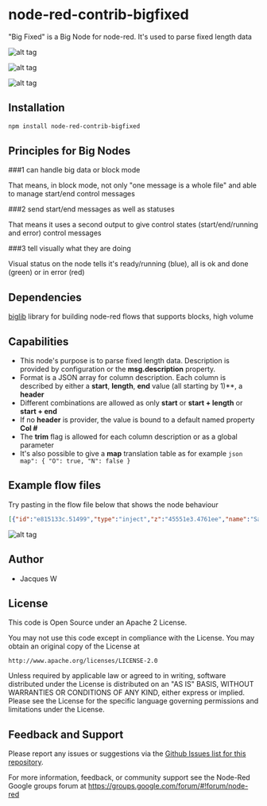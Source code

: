 # node-red-contrib-bigfixed

"Big Fixed" is a Big Node for node-red. It's used to parse fixed length data

![alt tag](https://cloud.githubusercontent.com/assets/18165555/15263277/e8009d92-1968-11e6-8c49-8b77cd6f33e2.png)

![alt tag](https://cloud.githubusercontent.com/assets/18165555/15263279/eb14a00a-1968-11e6-9754-180c9d3930bd.png)

![alt tag](https://cloud.githubusercontent.com/assets/18165555/15263282/ed0c4278-1968-11e6-9828-4dbedb9b9c10.png)

## Installation
```bash
npm install node-red-contrib-bigfixed
```

## Principles for Big Nodes

###1 can handle big data or block mode

  That means, in block mode, not only "one message is a whole file" and able to manage start/end control messages

###2 send start/end messages as well as statuses

  That means it uses a second output to give control states (start/end/running and error) control messages

###3 tell visually what they are doing

  Visual status on the node tells it's ready/running (blue), all is ok and done (green) or in error (red)

## Dependencies

[biglib](https://www.npmjs.com/package/node-red-biglib) library for building node-red flows that supports blocks, high volume

## Capabilities

* This node's purpose is to parse fixed length data. Description is provided by configuration or the **msg.description** property.
* Format is a JSON array for column description. Each column is described by either a **start**, **length**, **end** value (all starting by 1)**, a **header**
* Different combinations are allowed as only **start** or **start + length** or **start + end**
* If no **header** is provider, the value is bound to a default named property **Col #**
* The **trim** flag is allowed for each column description or as a global parameter
* It's also possible to give a **map** translation table as for example ```json map": { "O": true, "N": false }```

## Example flow files

Try pasting in the flow file below that shows the node behaviour 

  ```json
[{"id":"e815133c.51499","type":"inject","z":"45551e3.4761ee","name":"Sample","topic":"","payload":"","payloadType":"date","repeat":"","crontab":"","once":false,"x":90,"y":380,"wires":[["daba0d8e.1c97d"]]},{"id":"daba0d8e.1c97d","type":"function","z":"45551e3.4761ee","name":"Sample","func":"msg.payload = \"DATA1     DADA2     DATA3   \";\nmsg.description = [\n    { \"start\": 1, \"length\": 10, \"trim\": true, \"header\": \"H1\" },\n    { \"start\": 13, \"length\": 3, \"header\": \"D2\" },\n    { \"header\": \"LAST\", \"trim\": true }\n]\nreturn msg;","outputs":1,"noerr":0,"x":240,"y":380,"wires":[["14b0359e.09ceaa"]]},{"id":"14b0359e.09ceaa","type":"bigfixed","z":"45551e3.4761ee","name":"fixed","trim":false,"syntax":"javascript","description":"","ignore":true,"x":390,"y":380,"wires":[["6227844a.03530c"],["533ae4cf.d4effc"]]},{"id":"6227844a.03530c","type":"debug","z":"45551e3.4761ee","name":"data","active":true,"console":"false","complete":"payload","x":650,"y":360,"wires":[]},{"id":"a03070e0.2615a","type":"comment","z":"45551e3.4761ee","name":"Sample usage of Big Fixed","info":"","x":150,"y":320,"wires":[]},{"id":"533ae4cf.d4effc","type":"function","z":"45551e3.4761ee","name":"records","func":"if (msg.control && msg.control.state == 'end') return { payload: msg.control.records }","outputs":1,"noerr":0,"x":660,"y":400,"wires":[["1d83d2aa.65300d"]]},{"id":"1d83d2aa.65300d","type":"debug","z":"45551e3.4761ee","name":"records","active":true,"console":"false","complete":"payload","x":800,"y":400,"wires":[]},{"id":"662deb1b.fe4ea4","type":"inject","z":"45551e3.4761ee","name":"Sample","topic":"","payload":"","payloadType":"date","repeat":"","crontab":"","once":false,"x":90,"y":440,"wires":[["a254be1a.1018d"]]},{"id":"a254be1a.1018d","type":"function","z":"45551e3.4761ee","name":"Error","func":"msg.payload = \"DATA1\";\nmsg.description = [\n    { \"start\": 1, \"length\": 10, \"trim\": true, \"header\": \"H1\" },\n    { \"start\": 13, \"length\": 3, \"header\": \"D2\" },\n    { \"header\": \"LAST\", \"trim\": true }\n]\nreturn msg;","outputs":1,"noerr":0,"x":230,"y":440,"wires":[["acb6ba80.50fcd8"]]},{"id":"acb6ba80.50fcd8","type":"bigfixed","z":"45551e3.4761ee","name":"fixed","trim":false,"syntax":"javascript","description":"","ignore":false,"x":390,"y":440,"wires":[[],[]]},{"id":"449785fb.af647c","type":"inject","z":"45551e3.4761ee","name":"Sample","topic":"","payload":"","payloadType":"date","repeat":"","crontab":"","once":false,"x":90,"y":500,"wires":[["631f34c1.7cf36c"]]},{"id":"631f34c1.7cf36c","type":"function","z":"45551e3.4761ee","name":"Ignore","func":"msg.payload = \"DATA1\";\nmsg.description = [\n    { \"start\": 1, \"length\": 10, \"trim\": true, \"header\": \"H1\" },\n    { \"start\": 13, \"length\": 3, \"header\": \"D2\" },\n    { \"header\": \"LAST\", \"trim\": true }\n]\nmsg.ignore = true;\nreturn msg;","outputs":1,"noerr":0,"x":230,"y":500,"wires":[["3744f055.c967f"]]},{"id":"3744f055.c967f","type":"bigfixed","z":"45551e3.4761ee","name":"fixed","trim":false,"syntax":"javascript","description":"","ignore":false,"x":390,"y":500,"wires":[[],[]]}]
  ```

  ![alt tag](https://cloud.githubusercontent.com/assets/18165555/15263284/eef7107c-1968-11e6-8a12-f382da7b4adb.PNG)

## Author

  - Jacques W

## License

This code is Open Source under an Apache 2 License.

You may not use this code except in compliance with the License. You may obtain an original copy of the License at

    http://www.apache.org/licenses/LICENSE-2.0

Unless required by applicable law or agreed to in writing, software distributed under the License is distributed on an
"AS IS" BASIS, WITHOUT WARRANTIES OR CONDITIONS OF ANY KIND, either express or implied. Please see the
License for the specific language governing permissions and limitations under the License.

## Feedback and Support

Please report any issues or suggestions via the [Github Issues list for this repository](https://github.com/Jacques44/node-red-contrib-bigfixed/issues).

For more information, feedback, or community support see the Node-Red Google groups forum at https://groups.google.com/forum/#!forum/node-red


